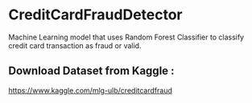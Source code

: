 # CreditCardFraudDetector
Machine Learning model that uses Random Forest Classifier to classify credit card transaction as fraud or valid.


## Download Dataset from Kaggle : 
https://www.kaggle.com/mlg-ulb/creditcardfraud
